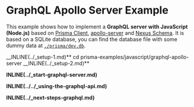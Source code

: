 # GraphQL Apollo Server Example

This example shows how to implement a **GraphQL server with JavaScript (Node.js)** based on [Prisma Client](https://github.com/prisma/prisma2/blob/master/docs/prisma-client-js/api.md), [apollo-server](https://www.apollographql.com/docs/apollo-server/) and [Nexus Schema](https://nxs.li/components/standalone/schema). It is based on a SQLite database, you can find the database file with some dummy data at [`./prisma/dev.db`](./prisma/dev.db).

__INLINE(../_setup-1.md)**
cd prisma-examples/javascript/graphql-apollo-server
__INLINE(../_setup-2.md)**

**INLINE(../_start-graphql-server.md)**

**INLINE(../../_using-the-graphql-api.md)**

**INLINE(../_next-steps-graphql.md)**
